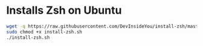 # Installs Zsh on Ubuntu

```bash
wget -q https://raw.githubusercontent.com/DevInsideYou/install-zsh/master/install-zsh.sh
sudo chmod +x install-zsh.sh
./install-zsh.sh
```
